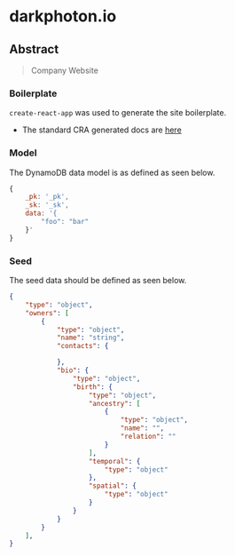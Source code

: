 # darkphoton.io

## Abstract

> Company Website

### Boilerplate

`create-react-app` was used to generate the site boilerplate.

- The standard CRA generated docs are [here](./docs/CRA.md)

### Model

The DynamoDB data model is as defined as seen below.

```js
{
    _pk: '_pk',
    _sk: '_sk',
    data: '{
        "foo": "bar"
    }'
}
```

### Seed

The seed data should be defined as seen below.

```json
{
    "type": "object",
    "owners": [
        {
            "type": "object",
            "name": "string",
            "contacts": {

            },
            "bio": {
                "type": "object",
                "birth": {
                    "type": "object",
                    "ancestry": [
                        {
                            "type": "object",
                            "name": "",
                            "relation": ""
                        }
                    ],
                    "temporal": {
                        "type": "object"
                    },
                    "spatial": {
                        "type": "object"
                    }
                }
            }
        }
    ],
}
```
